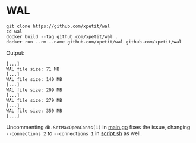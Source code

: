 # WAL

```
git clone https://github.com/xpetit/wal
cd wal
docker build --tag github.com/xpetit/wal .
docker run --rm --name github.com/xpetit/wal github.com/xpetit/wal
```

Output:

```
[...]
WAL file size: 71 MB
[...]
WAL file size: 140 MB
[...]
WAL file size: 209 MB
[...]
WAL file size: 279 MB
[...]
WAL file size: 350 MB
[...]
```

Uncommenting `db.SetMaxOpenConns(1)` in [main.go](main.go) fixes the issue, changing `--connections 2` to `--connections 1` in [script.sh](script.sh) as well.
